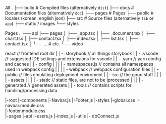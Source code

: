 All
.
├── build # Compiled files (alternatively `dist`)
├── docs # Documentation files (alternatively `doc`)
├── pages # Pages
├── public # locales (korean, english json)
├── src # Source files (alternatively `lib` or `app`)
├── static / images
└── styles

Pages
.
├── api
├── pages
│ ├── \_app.tsx
│ ├── \_document.tsx
│ ├── chart.tsx
│ ├── contact.tsx
│ ├── index.tsx
│ ├── list.tsx
│ ├── contact.tsx
│ └── ... # etc.
└── video

react // frontend root dir
|
| - .storybook // all things storybook
|
| - .vscode // suggested IDE settings and extensions for vscode
|
| - .yarn // yarn config and caches
|
| - config
| |
| | - namespaces.js // contains all namespaces used in webpack config
| |
| | - webpack // webpack configuration files
|
| - public // files emulating deployment enviroment
|
| - src // the good stuff
| |
| | - assets
| |
| | - static // static files, are not to be |processed
| |
| | - generated // generated assets
|
| - tools // contains scripts for handling/processing data

|-root
|-components
|-Navbar.js
|-Footer.js
|-styles
|-global.css
|-navbar.module.css  
 |-footer.module.css  
 |-pages
|-api
|-users.js
|-index.js
|-utils
|- dbConnect.js
